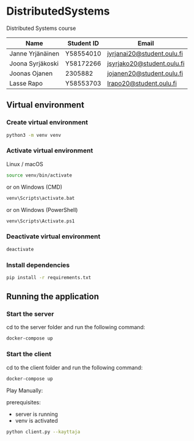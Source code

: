 # DistributedSystems
Distributed Systems course


| Name             | Student ID | Email                      |
| ---------------- | ---------- | -------------------------- |
| Janne Yrjänäinen | Y58554010  | jyrjanai20@student.oulu.fi |
| Joona Syrjäkoski | Y58172266  | jsyrjako20@student.oulu.fi |
| Joonas Ojanen    | 2305882    | jojanen20@student.oulu.fi  |
| Lasse Rapo       | Y58553703  | lrapo20@student.oulu.fi    |


## Virtual environment
### Create virtual environment

```bash
python3 -m venv venv
```

### Activate virtual environment

Linux / macOS
```bash
source venv/bin/activate
```
or on Windows (CMD)
```bash
venv\Scripts\activate.bat
```
or on Windows (PowerShell)
```bash
venv\Scripts\Activate.ps1
```

### Deactivate virtual environment

```bash
deactivate
```

### Install dependencies

```bash
pip install -r requirements.txt
```


## Running the application

### Start the server

cd to the server folder and run the following command:

```bash
docker-compose up
```

### Start the client

cd to the client folder and run the following command:

```bash
docker-compose up
```

Play Manually:

prerequisites:
- server is running
- venv is activated

```bash
python client.py --kayttaja
```


